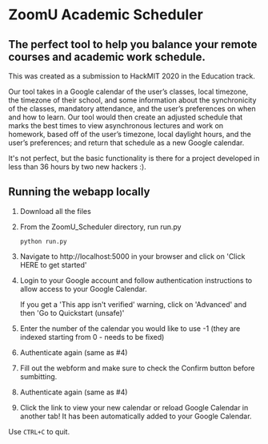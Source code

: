 # ZoomU Academic Scheduler

## The perfect tool to help you balance your remote courses and academic work schedule.

This was created as a submission to HackMIT 2020 in the Education track.

Our tool takes in a Google calendar of the user’s classes, local timezone, the timezone of their school, and some information about the synchronicity of the classes, mandatory attendance, and the user’s preferences on when and how to learn. Our tool would then create an adjusted schedule that marks the best times to view asynchronous lectures and work on homework, based off of the user’s timezone, local daylight hours, and the user’s preferences; and return that schedule as a new Google calendar.

It's not perfect, but the basic functionality is there for a project developed in less than 36 hours by two new hackers :).

## Running the webapp locally

1. Download all the files

2. From the ZoomU_Scheduler directory, run run.py

	`python run.py`
3. Navigate to http://localhost:5000 in your browser and click on 'Click HERE to get started'

4. Login to your Google account and follow authentication instructions to allow access to your Google Calendar.

	If you get a 'This app isn't verified' warning, click on 'Advanced' and then 'Go to Quickstart (unsafe)'

5. Enter the number of the calendar you would like to use -1 (they are indexed starting from 0 - needs to be fixed)

6. Authenticate again (same as #4)

7. Fill out the webform and make sure to check the Confirm button before sumbitting.

8. Authenticate again (same as #4)

9. Click the link to view your new calendar or reload Google Calendar in another tab! It has been automatically added to your Google Calendar.

Use `CTRL+C` to quit. 
